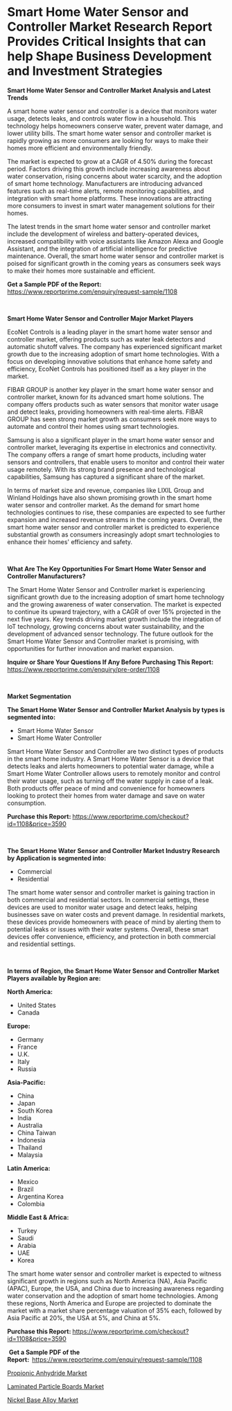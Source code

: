 <p><h1>Smart Home Water Sensor and Controller Market Research Report Provides Critical Insights that can help Shape Business Development and Investment Strategies</h1></p><p><strong>Smart Home Water Sensor and Controller Market Analysis and Latest Trends</strong></p>
<p><p>A smart home water sensor and controller is a device that monitors water usage, detects leaks, and controls water flow in a household. This technology helps homeowners conserve water, prevent water damage, and lower utility bills. The smart home water sensor and controller market is rapidly growing as more consumers are looking for ways to make their homes more efficient and environmentally friendly.</p><p>The market is expected to grow at a CAGR of 4.50% during the forecast period. Factors driving this growth include increasing awareness about water conservation, rising concerns about water scarcity, and the adoption of smart home technology. Manufacturers are introducing advanced features such as real-time alerts, remote monitoring capabilities, and integration with smart home platforms. These innovations are attracting more consumers to invest in smart water management solutions for their homes.</p><p>The latest trends in the smart home water sensor and controller market include the development of wireless and battery-operated devices, increased compatibility with voice assistants like Amazon Alexa and Google Assistant, and the integration of artificial intelligence for predictive maintenance. Overall, the smart home water sensor and controller market is poised for significant growth in the coming years as consumers seek ways to make their homes more sustainable and efficient.</p></p>
<p><strong>Get a Sample PDF of the Report:&nbsp;</strong> <a href="https://www.reportprime.com/enquiry/request-sample/1108">https://www.reportprime.com/enquiry/request-sample/1108</a></p>
<p>&nbsp;</p>
<p><strong>Smart Home Water Sensor and Controller Major Market Players</strong></p>
<p><p>EcoNet Controls is a leading player in the smart home water sensor and controller market, offering products such as water leak detectors and automatic shutoff valves. The company has experienced significant market growth due to the increasing adoption of smart home technologies. With a focus on developing innovative solutions that enhance home safety and efficiency, EcoNet Controls has positioned itself as a key player in the market.</p><p>FIBAR GROUP is another key player in the smart home water sensor and controller market, known for its advanced smart home solutions. The company offers products such as water sensors that monitor water usage and detect leaks, providing homeowners with real-time alerts. FIBAR GROUP has seen strong market growth as consumers seek more ways to automate and control their homes using smart technologies.</p><p>Samsung is also a significant player in the smart home water sensor and controller market, leveraging its expertise in electronics and connectivity. The company offers a range of smart home products, including water sensors and controllers, that enable users to monitor and control their water usage remotely. With its strong brand presence and technological capabilities, Samsung has captured a significant share of the market.</p><p>In terms of market size and revenue, companies like LIXIL Group and Winland Holdings have also shown promising growth in the smart home water sensor and controller market. As the demand for smart home technologies continues to rise, these companies are expected to see further expansion and increased revenue streams in the coming years. Overall, the smart home water sensor and controller market is predicted to experience substantial growth as consumers increasingly adopt smart technologies to enhance their homes' efficiency and safety.</p></p>
<p>&nbsp;</p>
<p><strong>What Are The Key Opportunities For Smart Home Water Sensor and Controller Manufacturers?</strong></p>
<p><p>The Smart Home Water Sensor and Controller market is experiencing significant growth due to the increasing adoption of smart home technology and the growing awareness of water conservation. The market is expected to continue its upward trajectory, with a CAGR of over 15% projected in the next five years. Key trends driving market growth include the integration of IoT technology, growing concerns about water sustainability, and the development of advanced sensor technology. The future outlook for the Smart Home Water Sensor and Controller market is promising, with opportunities for further innovation and market expansion.</p></p>
<p><strong>Inquire or Share Your Questions If Any Before Purchasing This Report:</strong> <a href="https://www.reportprime.com/enquiry/pre-order/1108">https://www.reportprime.com/enquiry/pre-order/1108</a></p>
<p>&nbsp;</p>
<p><strong>Market Segmentation</strong></p>
<p><strong>The Smart Home Water Sensor and Controller Market Analysis by types is segmented into:</strong></p>
<p><ul><li>Smart Home Water Sensor</li><li>Smart Home Water Controller</li></ul></p>
<p><p>Smart Home Water Sensor and Controller are two distinct types of products in the smart home industry. A Smart Home Water Sensor is a device that detects leaks and alerts homeowners to potential water damage, while a Smart Home Water Controller allows users to remotely monitor and control their water usage, such as turning off the water supply in case of a leak. Both products offer peace of mind and convenience for homeowners looking to protect their homes from water damage and save on water consumption.</p></p>
<p><strong>Purchase this Report:&nbsp;</strong><a href="https://www.reportprime.com/checkout?id=1108&price=3590">https://www.reportprime.com/checkout?id=1108&price=3590</a></p>
<p>&nbsp;</p>
<p><strong>The Smart Home Water Sensor and Controller Market Industry Research by Application is segmented into:</strong></p>
<p><ul><li>Commercial</li><li>Residential</li></ul></p>
<p><p>The smart home water sensor and controller market is gaining traction in both commercial and residential sectors. In commercial settings, these devices are used to monitor water usage and detect leaks, helping businesses save on water costs and prevent damage. In residential markets, these devices provide homeowners with peace of mind by alerting them to potential leaks or issues with their water systems. Overall, these smart devices offer convenience, efficiency, and protection in both commercial and residential settings.</p></p>
<p>&nbsp;</p>
<p><strong>In terms of Region, the Smart Home Water Sensor and Controller Market Players available by Region are:</strong></p>
<p>
    <p> <strong> North America: </strong>
        <ul>
            <li>United States</li>
            <li>Canada</li>
        </ul>
        </p> 
    <p> <strong> Europe: </strong>
        <ul>
            <li>Germany</li>
            <li>France</li>
            <li>U.K.</li>
            <li>Italy</li>
            <li>Russia</li>
        </ul>
        </p> 
    <p> <strong> Asia-Pacific: </strong>
        <ul>
            <li>China</li>
            <li>Japan</li>
            <li>South Korea</li>
            <li>India</li>
            <li>Australia</li>
            <li>China Taiwan</li>
            <li>Indonesia</li>
            <li>Thailand</li>
            <li>Malaysia</li>
        </ul>
        </p> 
    <p> <strong> Latin America: </strong>
        <ul>
            <li>Mexico</li>
            <li>Brazil</li>
            <li>Argentina Korea</li>
            <li>Colombia</li>
        </ul>
        </p> 
    <p> <strong> Middle East & Africa: </strong>
        <ul>
            <li>Turkey</li>
            <li>Saudi</li>
            <li>Arabia</li>
            <li>UAE</li>
            <li>Korea</li>
        </ul>
    </p>
    </p>
<p><p>The smart home water sensor and controller market is expected to witness significant growth in regions such as North America (NA), Asia Pacific (APAC), Europe, the USA, and China due to increasing awareness regarding water conservation and the adoption of smart home technologies. Among these regions, North America and Europe are projected to dominate the market with a market share percentage valuation of 35% each, followed by Asia Pacific at 20%, the USA at 5%, and China at 5%.</p></p>
<p><strong>Purchase this Report: </strong><a href="https://www.reportprime.com/checkout?id=1108&price=3590">https://www.reportprime.com/checkout?id=1108&price=3590</a></p>
<p>&nbsp;<strong>Get a Sample PDF of the Report:&nbsp;&nbsp;</strong><a href="https://www.reportprime.com/enquiry/request-sample/1108">https://www.reportprime.com/enquiry/request-sample/1108</a></p>
<p><strong></strong></p>
<p><p><a href="https://sulfuric-clavicle-d39.notion.site/Propionic-Anhydride-Market-Size-Share-Trends-Analysis-Report-By-Material-By-Type-By-End-user-B-7722cbc718c045fcac2ff554cbf28831">Propionic Anhydride Market</a></p><p><a href="https://automatic-knee-4c7.notion.site/Laminated-Particle-Boards-Market-Centers-on-Aspects-such-as-Market-Growth-Market-Share-Market-Oppo-71d6d3de705f450b9c79c1de933fc72b">Laminated Particle Boards Market</a></p><p><a href="https://sulfuric-clavicle-d39.notion.site/Nickel-Base-Alloy-Market-Size-and-Growth-Market-Segmentation-Regional-and-Country-Breakdowns-and--b908407974804f77898d1e1c9ee8e199">Nickel Base Alloy Market</a></p></p>